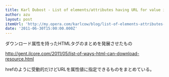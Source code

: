 ```yaml
---
title: Karl Dubost - List of elements/attributes having URL for value in html5
author: azu
layout: post
itemUrl: 'http://my.opera.com/karlcow/blog/list-of-elements-attributes-having-url-for-value-in-html5'
date: '2011-06-30T15:00:00.000Z'
---
```

ダウンロード属性を持ったHTMLタグのまとめを発展させたもの

http://gent.ilcore.com/2011/05/list-of-ways-html-can-download-resource.html

hrefのように受動的だけどURLを属性値に指定できるものをまとめている。
